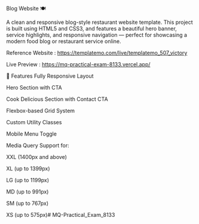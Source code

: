 Blog Website 🍽️


 A clean and responsive blog-style restaurant website template. This project is built using HTML5 and CSS3, and features a beautiful hero banner, service highlights, and responsive navigation — perfect for showcasing a modern food blog or restaurant service online.

Reference Website : https://templatemo.com/live/templatemo_507_victory





Live Preview : https://mq-practical-exam-8133.vercel.app/






🚀 Features
Fully Responsive Layout


Hero Section with CTA


Cook Delicious Section with Contact CTA


Flexbox-based Grid System


Custom Utility Classes


Mobile Menu Toggle


Media Query Support for:


XXL (1400px and above)


XL (up to 1399px)


LG (up to 1199px)


MD (up to 991px)


SM (up to 767px)


XS (up to 575px)# MQ-Practical_Exam_8133
